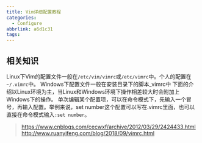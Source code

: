 ```yaml
---
title: Vim详细配置教程
categories:
  - Configure
abbrlink: a6d1c31
tags:
---
```



## 相关知识
Linux下Vim的配置文件一般在`/etc/vim/vimrc`或`/etc/vimrc`中。个人的配置在`~/.vimrc`中。
Windows下配置文件一般在安装目录下的脚本_vimrc中
下面的介绍以Linux环境为主，当Linux和Windows环境下操作相差较大时会附加上Windows下的操作。
单次编辑某个配置项，可以在命令模式下，先输入一个冒号，再输入配置。举例来说，set number这个配置可以写在.vimrc里面，也可以直接在命令模式输入`:set number`。




> https://www.cnblogs.com/cecwxf/archive/2012/03/29/2424433.html
> http://www.ruanyifeng.com/blog/2018/09/vimrc.html